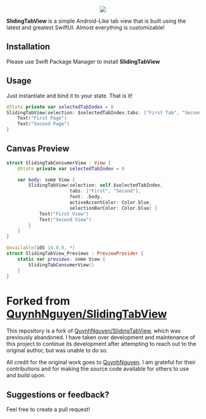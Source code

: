 
<p align="center">
<img src="https://i.imgur.com/jQBLzkg.gif" />
</p>

**SlidingTabView** is a simple Android-Like tab view that is built using the latest and greatest SwiftUI. Almost everything is customizable!

## Installation
Please use Swift Package Manager to install **SlidingTabView**

## Usage
Just instantiate and bind it to your state. That is it!
```swift
@State private var selectedTabIndex = 0
SlidingTabView(selection: $selectedTabIndex,tabs: ["First Tab", "Second Tab"]) {
    Text("First Page")
    Text("Second Page")
}
```

## Canvas Preview
```swift
struct SlidingTabConsumerView : View {
    @State private var selectedTabIndex = 0

    var body: some View {
        SlidingTabView(selection: self.$selectedTabIndex,
                       tabs: ["First", "Second"],
                       font: .body,
                       activeAccentColor: Color.blue,
                       selectionBarColor: Color.blue) {
            Text("First View")
            Text("Second View")
        }
    }
}

@available(iOS 14.0.0, *)
struct SlidingTabView_Previews : PreviewProvider {
    static var previews: some View {
        SlidingTabConsumerView()
    }
}
```
# Forked from [QuynhNguyen/SlidingTabView](https://github.com/QuynhNguyen/SlidingTabView)

This repository is a fork of [QuynhNguyen/SlidingTabView](https://github.com/QuynhNguyen/SlidingTabView), which was previously abandoned. 
I have taken over development and maintenance of this project to continue its development after attempting to reach out to the original author, but was unable to do so.

All credit for the original work goes to [QuynhNguyen](https://github.com/QuynhNguyen). I am grateful for their contributions and for making the source code available for others to use and build upon. 

## Suggestions or feedback?
Feel free to create a pull request!
